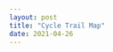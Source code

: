 ```yaml
---
layout: post
title: "Cycle Trail Map"
date: 2021-04-26
---
```


<script src="https://embed.github.com/view/geojson/AnumitaDayal/AnumitaDayal/main/_posts/GISDATA_BIKETRAILS_ARCLine_F.geojson"></script>
